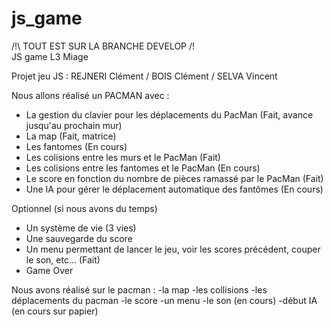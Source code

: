 # js_game
/!\ TOUT EST SUR LA BRANCHE DEVELOP /!\
JS game L3 Miage

Projet jeu JS :
REJNERI Clément / BOIS Clément / SELVA Vincent

Nous allons réalisé un PACMAN avec :

- La gestion du clavier pour les déplacements du PacMan (Fait, avance jusqu'au prochain mur)
- La map (Fait, matrice)
- Les fantomes (En cours)
- Les colisions entre les murs et le PacMan (Fait)
- Les colisions entre les fantomes et le PacMan (En cours)
- Le score en fonction du nombre de pièces ramassé par le PacMan (Fait)
- Une IA pour gérer le déplacement automatique des fantômes (En cours)



Optionnel (si nous avons du temps)
- Un système de vie (3 vies)
- Une sauvegarde du score
- Un menu permettant de lancer le jeu, voir les scores précédent, couper le son, etc... (Fait)
- Game Over

Nous avons réalisé sur le pacman :
-la map
-les collisions
-les déplacements du pacman
-le score
-un menu
-le son (en cours)
-début IA (en cours sur papier)
